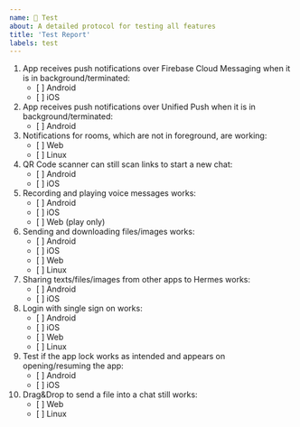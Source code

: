 ```yaml
---
name: 📝 Test
about: A detailed protocol for testing all features
title: 'Test Report'
labels: test
---
```


1. App receives push notifications over Firebase Cloud Messaging when it is in background/terminated:
	- [ ] Android
	- [ ] iOS
2. App receives push notifications over Unified Push when it is in background/terminated:
	- [ ] Android
3. Notifications for rooms, which are not in foreground, are working:
	- [ ] Web
	- [ ] Linux
4. QR Code scanner can still scan links to start a new chat:
	- [ ] Android
	- [ ] iOS
5. Recording and playing voice messages works:
	- [ ] Android
	- [ ] iOS
	- [ ] Web (play only)
6. Sending and downloading files/images works:
	- [ ] Android
	- [ ] iOS
	- [ ] Web
	- [ ] Linux
7. Sharing texts/files/images from other apps to Hermes works:
	- [ ] Android
	- [ ] iOS
8. Login with single sign on works:
	- [ ] Android
	- [ ] iOS
	- [ ] Web
	- [ ] Linux
9. Test if the app lock works as intended and appears on opening/resuming the app:
	- [ ] Android
	- [ ] iOS
10. Drag&Drop to send a file into a chat still works:
	- [ ] Web
	- [ ] Linux
